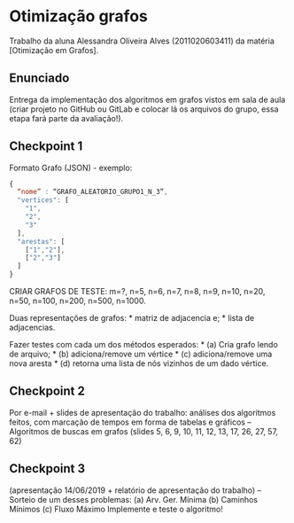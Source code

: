 # Otimização grafos
Trabalho da aluna Alessandra Oliveira Alves (2011020603411) da matéria [Otimização em Grafos].

## Enunciado
Entrega da implementação dos algoritmos em grafos vistos em sala de aula (criar projeto no GitHub ou GitLab e colocar lá os arquivos do grupo, essa etapa fará parte da avaliação!).

## Checkpoint 1
Formato Grafo (JSON) - exemplo:

```js
{
  “nome” : “GRAFO_ALEATORIO_GRUPO1_N_3”,
  "vertices": [
    "1",
    "2",
    "3"
  ],
  "arestas": [
    ["1","2"],
    ["2","3"]
  ]
}
```

CRIAR GRAFOS DE TESTE: m=?, n=5, n=6, n=7, n=8, n=9, n=10,  n=20, n=50, n=100, n=200, n=500, n=1000.

Duas representações de grafos:
	* matriz de adjacencia e;
	* lista de adjacencias. 
	
Fazer testes com cada um dos métodos esperados: 
	* (a) Cria grafo lendo de arquivo; 
	* (b) adiciona/remove um vértice 
	* (c) adiciona/remove uma nova aresta 
	* (d) retorna uma lista de nós vizinhos de um dado vértice.


## Checkpoint 2
Por e-mail + slides de apresentação do trabalho: análises dos algoritmos feitos, com marcação de tempos em forma de tabelas e gráficos – Algoritmos de buscas em grafos (slides 5, 6, 9, 10, 11, 12, 13, 17, 26, 27, 57, 62)


## Checkpoint 3
(apresentação 14/06/2019 + relatório de apresentação do trabalho) – Sorteio de um desses problemas: (a) Arv. Ger. Mínima (b) Caminhos Mínimos (c) Fluxo Máximo Implemente e teste o algoritmo!